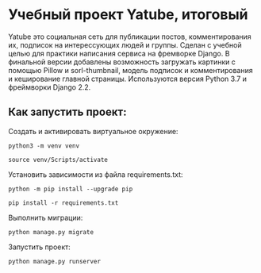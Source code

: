 # Учебный проект Yatube, итоговый

Yatube это социальная сеть для публикации постов, комментирования их, подписок на интерессующих
людей и группы. Сделан с учебной целью для практики написания сервиса на фремворке Django.
В финальной версии добавлены возможность загружать картинки с помощью Pillow и sorl-thumbnail,
модель подписок и комментирования и кеширование главной страницы.
Используются версия Python 3.7 и фреймворки Django 2.2.

## Как запустить проект:

Создать и активировать виртуальное окружение:

```
python3 -m venv venv
```

```
source venv/Scripts/activate
```

Установить зависимости из файла requirements.txt:

```
python -m pip install --upgrade pip
```

```
pip install -r requirements.txt
```

Выполнить миграции:

```
python manage.py migrate
```

Запустить проект:

```
python manage.py runserver
```
